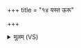 +++
title = "१४ यस्त ऊरू"

+++
<details><summary>मूलम् (VS)</summary>

यस्त॑ ऊ॒रू वि॒हर॑त्यन्त॒रा दम्प॑ती॒ शये॑।  
योनिं॒ यो अ॒न्तरा॒रेढि तमि॒तो ना॑शयामसि ॥
</details>